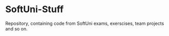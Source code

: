 # SoftUni-Stuff
Repository, containing code from SoftUni exams, exerscises, team projects and so on.
